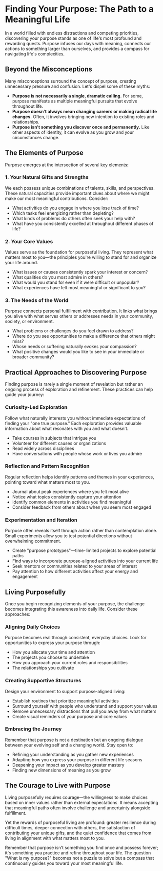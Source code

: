 # Finding Your Purpose: The Path to a Meaningful Life

In a world filled with endless distractions and competing priorities, discovering your purpose stands as one of life's most profound and rewarding quests. Purpose infuses our days with meaning, connects our actions to something larger than ourselves, and provides a compass for navigating life's complexities.

## Beyond the Misconceptions

Many misconceptions surround the concept of purpose, creating unnecessary pressure and confusion. Let's dispel some of these myths:

- **Purpose is not necessarily a single, dramatic calling.** For some, purpose manifests as multiple meaningful pursuits that evolve throughout life.
- **Purpose doesn't always mean changing careers or making radical life changes.** Often, it involves bringing new intention to existing roles and relationships.
- **Purpose isn't something you discover once and permanently.** Like other aspects of identity, it can evolve as you grow and your circumstances change.

## The Elements of Purpose

Purpose emerges at the intersection of several key elements:

### 1. Your Natural Gifts and Strengths

We each possess unique combinations of talents, skills, and perspectives. These natural capacities provide important clues about where we might make our most meaningful contributions. Consider:

- What activities do you engage in where you lose track of time?
- Which tasks feel energizing rather than depleting?
- What kinds of problems do others often seek your help with?
- What have you consistently excelled at throughout different phases of life?

### 2. Your Core Values

Values serve as the foundation for purposeful living. They represent what matters most to you—the principles you're willing to stand for and organize your life around.

- What issues or causes consistently spark your interest or concern?
- What qualities do you most admire in others?
- What would you stand for even if it were difficult or unpopular?
- What experiences have felt most meaningful or significant to you?

### 3. The Needs of the World

Purpose connects personal fulfillment with contribution. It links what brings you alive with what serves others or addresses needs in your community, society, or environment.

- What problems or challenges do you feel drawn to address?
- Where do you see opportunities to make a difference that others might miss?
- Whose needs or suffering naturally evokes your compassion?
- What positive changes would you like to see in your immediate or broader community?

## Practical Approaches to Discovering Purpose

Finding purpose is rarely a single moment of revelation but rather an ongoing process of exploration and refinement. These practices can help guide your journey:

### Curiosity-Led Exploration

Follow what naturally interests you without immediate expectations of finding your "one true purpose." Each exploration provides valuable information about what resonates with you and what doesn't.

- Take courses in subjects that intrigue you
- Volunteer for different causes or organizations
- Read widely across disciplines
- Have conversations with people whose work or lives you admire

### Reflection and Pattern Recognition

Regular reflection helps identify patterns and themes in your experiences, pointing toward what matters most to you.

- Journal about peak experiences where you felt most alive
- Notice what topics consistently capture your attention
- Identify common elements in activities you find meaningful
- Consider feedback from others about when you seem most engaged

### Experimentation and Iteration

Purpose often reveals itself through action rather than contemplation alone. Small experiments allow you to test potential directions without overwhelming commitment.

- Create "purpose prototypes"—time-limited projects to explore potential paths
- Find ways to incorporate purpose-aligned activities into your current life
- Seek mentors or communities related to your areas of interest
- Pay attention to how different activities affect your energy and engagement

## Living Purposefully

Once you begin recognizing elements of your purpose, the challenge becomes integrating this awareness into daily life. Consider these approaches:

### Aligning Daily Choices

Purpose becomes real through consistent, everyday choices. Look for opportunities to express your purpose through:
- How you allocate your time and attention
- The projects you choose to undertake
- How you approach your current roles and responsibilities
- The relationships you cultivate

### Creating Supportive Structures

Design your environment to support purpose-aligned living:
- Establish routines that prioritize meaningful activities
- Surround yourself with people who understand and support your values
- Remove unnecessary distractions that pull you away from what matters
- Create visual reminders of your purpose and core values

### Embracing the Journey

Remember that purpose is not a destination but an ongoing dialogue between your evolving self and a changing world. Stay open to:
- Refining your understanding as you gather new experiences
- Adapting how you express your purpose in different life seasons
- Deepening your impact as you develop greater mastery
- Finding new dimensions of meaning as you grow

## The Courage to Live with Purpose

Living purposefully requires courage—the willingness to make choices based on inner values rather than external expectations. It means accepting that meaningful paths often involve challenge and uncertainty alongside fulfillment.

Yet the rewards of purposeful living are profound: greater resilience during difficult times, deeper connection with others, the satisfaction of contributing your unique gifts, and the quiet confidence that comes from living in alignment with what matters most to you.

Remember that purpose isn't something you find once and possess forever; it's something you practice and refine throughout your life. The question "What is my purpose?" becomes not a puzzle to solve but a compass that continuously guides you toward your most meaningful life. 